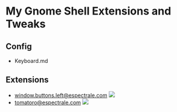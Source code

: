 My Gnome Shell Extensions and Tweaks
====================================

Config
------

* Keyboard.md


Extensions
----------

* window.buttons.left@espectrale.com
![](https://raw.github.com/okertanov/GnomeShell/master/Resources/WindowButtonsLeft-screenshot.png)
* tomatoro@espectrale.com
![](https://raw.github.com/okertanov/GnomeShell/master/Resources/Tomato.png)

